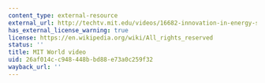 ```yaml
---
content_type: external-resource
external_url: http://techtv.mit.edu/videos/16682-innovation-in-energy-storage-what-i-learned-in-3-091-was-all-i-needed-to-know
has_external_license_warning: true
license: https://en.wikipedia.org/wiki/All_rights_reserved
status: ''
title: MIT World video
uid: 26af014c-c948-448b-bd88-e73a0c259f32
wayback_url: ''
---
```

